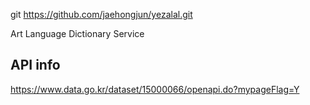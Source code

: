 git https://github.com/jaehongjun/yezalal.git

Art Language Dictionary Service

## API info

https://www.data.go.kr/dataset/15000066/openapi.do?mypageFlag=Y
